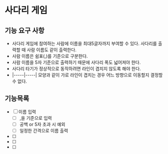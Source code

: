 # 사다리 게임
## 기능 요구 사항
* 사다리 게임에 참여하는 사람에 이름을 최대5글자까지 부여할 수 있다. 사다리를 출력할 때 사람 이름도 같이 출력한다.
* 사람 이름은 쉼표(,)를 기준으로 구분한다.
* 사람 이름을 5자 기준으로 출력하기 때문에 사다리 폭도 넓어져야 한다.
* 사다리 타기가 정상적으로 동작하려면 라인이 겹치지 않도록 해야 한다.
* |-----|-----| 모양과 같이 가로 라인이 겹치는 경우 어느 방향으로 이동할지 결정할 수 없다.

## 기능목록
- [ ] 이름 입력
  - [ ] ,을 기준으로 입력
  - [ ] 공백 or 5자 초과 시 예외
  - [ ] 일정한 간격으로 이름 출력
- [ ] 
- [ ] 
- [ ] 
